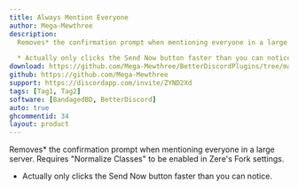 ```yaml
---
title: Always Mention Everyone
author: Mega-Mewthree
description:
  Removes* the confirmation prompt when mentioning everyone in a large server. Requires "Normalize Classes" to be enabled in Zere's Fork settings.

  * Actually only clicks the Send Now button faster than you can notice.
download: https://github.com/Mega-Mewthree/BetterDiscordPlugins/tree/master/Plugins/AlwaysMentionEveryone
github: https://github.com/Mega-Mewthree
support: https://discordapp.com/invite/ZYND2Xd
tags: [Tag1, Tag2]
software: [BandagedBD, BetterDiscord]
auto: true
ghcommentid: 34
layout: product
---
```

Removes* the confirmation prompt when mentioning everyone in a large server. Requires "Normalize Classes" to be enabled in Zere's Fork settings.

  * Actually only clicks the Send Now button faster than you can notice.